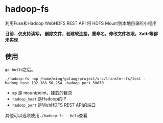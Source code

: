 # hadoop-fs

利用Fuse和Hadoop WebHDFS REST API 将 HDFS Mount到本地目录的小程序

**目前...仅支持读写，  删除文件，创建软连接，重命名，修改文件权限，Xattr等都未实现**

## 使用

`go build`之后。

`./hadoop-fs -mp /home/ming/golang/project/src/transfer-fs/test -hadoop_host 192.168.50.254 -hadoop_port 50070`

* `mp` 是 mountpoint，挂载的目录
* `hadoop_host` 是Hadoop的IP
* `hadoop_port` 是WebHDFS REST API的端口

其他可以选项使用`./hadoop-fs --help`查看

